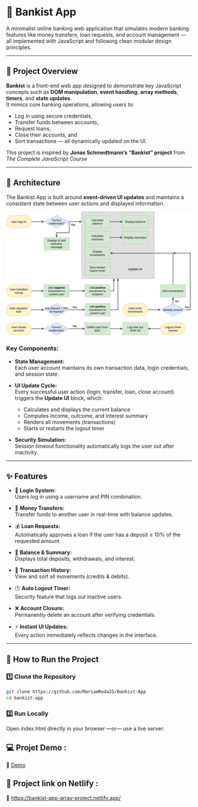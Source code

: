 # 🏦 Bankist App

A minimalist online banking web application that simulates modern banking features like money transfers, loan requests, and account management — all implemented with JavaScript and following clean modular design principles.

---

## 🚀 Project Overview

**Bankist** is a front-end web app designed to demonstrate key JavaScript concepts such as **DOM manipulation**, **event handling**, **array methods**, **timers**, and **state updates**.  
It mimics core banking operations, allowing users to:

- Log in using secure credentials,
- Transfer funds between accounts,
- Request loans,
- Close their accounts, and
- Sort transactions — all dynamically updated on the UI.

This project is inspired by **Jonas Schmedtmann’s “Bankist” project** from _The Complete JavaScript Course_

---

## 🧠 Architecture

The Bankist App is built around **event-driven UI updates** and maintains a consistent state between user actions and displayed information.

![Bankist App Architecture Flowchart](./Bankist-flowchart.png)

### Key Components:

- **State Management:**  
  Each user account maintains its own transaction data, login credentials, and session state.

- **UI Update Cycle:**  
  Every successful user action (login, transfer, loan, close account) triggers the **Update UI** block, which:

  - Calculates and displays the current balance
  - Computes income, outcome, and interest summary
  - Renders all movements (transactions)
  - Starts or restarts the logout timer

- **Security Simulation:**  
  Session timeout functionality automatically logs the user out after inactivity.

---

## ✨ Features

- 🔐 **Login System:**  
  Users log in using a username and PIN combination.

- 💸 **Money Transfers:**  
  Transfer funds to another user in real-time with balance updates.

- 💰 **Loan Requests:**  
  Automatically approves a loan if the user has a deposit ≥ 10% of the requested amount.

- 🧮 **Balance & Summary:**  
  Displays total deposits, withdrawals, and interest.

- 🧾 **Transaction History:**  
  View and sort all movements (credits & debits).

- 🕒 **Auto Logout Timer:**  
  Security feature that logs out inactive users.

- ❌ **Account Closure:**  
  Permanently delete an account after verifying credentials.

- ⚡ **Instant UI Updates:**  
  Every action immediately reflects changes in the interface.

---

## 🧭 How to Run the Project

### 1️⃣ Clone the Repository

```bash
git clone https://github.com/MariamReda25/Bankist-App
cd bankist-app
```

### 2️⃣ Run Locally

Open index.html directly in your browser
—or— use a live server:

## 💻 Projet Demo :

🔗 [Demo](https://drive.google.com/file/d/1UL6VDAO5f0GvTiuuegAOWQxbmFM44FpX/view?usp=sharing)

## 📌 Project link on Netlify :

🔗 https://bankist-app-array-project.netlify.app/
